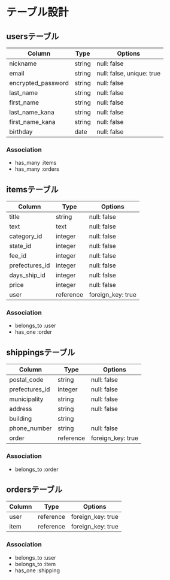 
 # テーブル設計

## usersテーブル
| Column             | Type   | Options                   |
|--------------------|--------|---------------------------|
| nickname           | string | null: false               |
| email              | string | null: false, unique: true |
| encrypted_password | string | null: false               |
| last_name          | string | null: false               |
| first_name         | string | null: false               |
| last_name_kana     | string | null: false               |
| first_name_kana    | string | null: false               |
| birthday           | date   | null: false               |

### Association
- has_many :items
- has_many :orders

## itemsテーブル
| Column           | Type                | Options                   |
|------------------|---------------------|---------------------------|
| title            | string              | null: false               |
| text             | text                | null: false               |
| category_id      | integer             | null: false               |
| state_id         | integer             | null: false               |
| fee_id           | integer             | null: false               |
| prefectures_id   | integer             | null: false               |
| days_ship_id     | integer             | null: false               |
| price            | integer             | null: false               |
| user             | reference           | foreign_key: true         |

### Association
- belongs_to :user
- has_one :order

## shippingsテーブル
| Column          | Type      | Options                   |
|-----------------|-----------|---------------------------|
| postal_code     | string    | null: false               |
| prefectures_id  | integer   | null: false               |
| municipality    | string    | null: false               |
| address         | string    | null: false               |
| building        | string    |                           |
| phone_number    | string    | null: false               |
| order           | reference | foreign_key: true         |

### Association
- belongs_to :order

## ordersテーブル
| Column | Type      | Options           |
|--------|-----------|-------------------|
| user   | reference | foreign_key: true |
| item   | reference | foreign_key: true |

### Association
- belongs_to :user
- belongs_to :item
- has_one :shipping